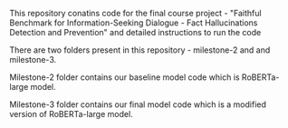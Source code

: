 This repository conatins code for the final course project - "Faithful Benchmark for Information-Seeking Dialogue - Fact Hallucinations Detection and Prevention" and detailed instructions to run the code 

There are two folders present in this repository - milestone-2 and and milestone-3. 

Milestone-2 folder contains our baseline model code which is RoBERTa-large model.

Milestone-3 folder contains our final model code which is a modified version of RoBERTa-large model.


